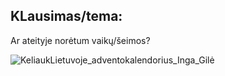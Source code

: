 ## KLausimas/tema:
Ar ateityje norėtum vaikų/šeimos?

![KeliaukLietuvoje_adventokalendorius_Inga_Gilė](https://user-images.githubusercontent.com/75223984/100646033-2e278000-3346-11eb-8a1b-25b5eaa9a800.jpg)
